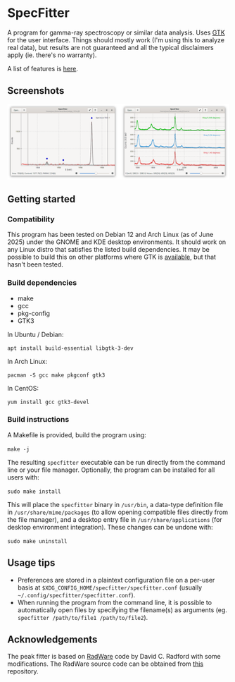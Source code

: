 # **SpecFitter**

A program for gamma-ray spectroscopy or similar data analysis.  Uses [GTK](https://www.gtk.org/) for the user interface.  Things should mostly work (I'm using this to analyze real data), but results are not guaranteed and all the typical disclaimers apply (ie. there's no warranty).

A list of features is [here](FEATURES.md).

## Screenshots

![SpecFitter user interface screenshot](https://raw.githubusercontent.com/e-j-w/e-j-w.github.io/master/media/specfitter.png "SpecFitter user interface")


## Getting started

### Compatibility

This program has been tested on Debian 12 and Arch Linux (as of June 2025) under the GNOME and KDE desktop environments.  It should work on any Linux distro that satisfies the listed build dependencies.  It may be possible to build this on other platforms where GTK is [available](https://www.gtk.org/docs/installations/), but that hasn't been tested.

### Build dependencies

* make
* gcc
* pkg-config
* GTK3

In Ubuntu / Debian:

```
apt install build-essential libgtk-3-dev
```

In Arch Linux:

```
pacman -S gcc make pkgconf gtk3
```

In CentOS:

```
yum install gcc gtk3-devel
```

### Build instructions

A Makefile is provided, build the program using:

```make -j``` 

The resulting `specfitter` executable can be run directly from the command line or your file manager.  Optionally, the program can be installed for all users with:

```sudo make install```

This will place the `specfitter` binary in `/usr/bin`, a data-type definition file in `/usr/share/mime/packages` (to allow opening compatible files directly from the file manager), and a desktop entry file in `/usr/share/applications` (for desktop environment integration).  These changes can be undone with:

```sudo make uninstall```

## Usage tips

* Preferences are stored in a plaintext configuration file on a per-user basis at `$XDG_CONFIG_HOME/specfitter/specfitter.conf` (usually `~/.config/specfitter/specfitter.conf`).
* When running the program from the command line, it is possible to automatically open files by specifying the filename(s) as arguments (eg. `specfitter /path/to/file1 /path/to/file2`).

## Acknowledgements

The peak fitter is based on [RadWare](https://radware.phy.ornl.gov/) code by David C. Radford with some modifications.  The RadWare source code can be obtained from [this](https://github.com/radforddc/rw05) repository.
